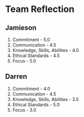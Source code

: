 # Team Reflection

## Jamieson

1. Commitment - 5.0
2. Communication - 4.5
3. Knowledge, Skills, Abilities - 4.0
4. Ethical Standards - 4.5
5. Focus - 5.0

## Darren

1. Commitment - 4.0
2. Communication - 4.5
3. Knowledge, Skills, Abilities - 3.5
4. Ethical Standards - 5.0
5. Focus - 3.0
